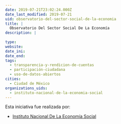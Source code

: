 ```yaml
---
date: 2019-07-21T23:02:24.000Z
date_last_modified: 2019-07-21
uid: observatorio-del-sector-social-de-la-economia
title: |
  Observatorio Del Sector Social De La Economía
description: |
  
type: 
website: 
date_ini: 
date_end: 
tags:
  - transparencia-y-rendicion-de-cuentas
  - participación-ciudadana
  - uso-de-datos-abiertos
cities: 
  - Ciudad de México
organizations_uids:
  - instituto-nacional-de-la-economia-social
---
```


Esta iniciativa fue realizada por:

- [Instituto Nacional De La Economía Social](/organizaciones/instituto-nacional-de-la-economia-social)
